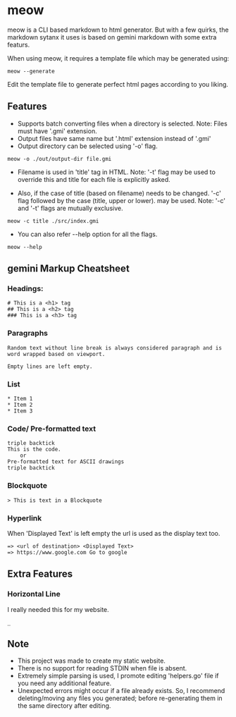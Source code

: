 # meow

meow is a CLI based markdown to html generator. But with a few quirks, the markdown sytanx it uses is based on gemini markdown with some extra featurs.

When using meow, it requires a template file which may be generated using:
```
meow --generate
```

Edit the template file to generate perfect html pages according to you liking.

## Features

* Supports batch converting files when a directory is selected.
Note: Files must have '.gmi' extension.
* Output files have same name but '.html' extension instead of '.gmi'
* Output directory can be selected using '-o' flag.

```
meow -o ./out/output-dir file.gmi
```
* Filename is used in 'title' tag in HTML.
Note: '-t' flag may be used to override this and title for each file is explicitly asked.

* Also, if the case of title (based on filename) needs to be changed. '-c' flag followed by the case (title, upper or lower). may be used.
Note: '-c' and '-t' flags are mutually exclusive.

```
meow -c title ./src/index.gmi
```

* You can also refer --help option for all the flags.

```
meow --help
```

## gemini Markup Cheatsheet

### Headings:

```
# This is a <h1> tag
## This is a <h2> tag
### This is a <h3> tag
```

### Paragraphs

```
Random text without line break is always considered paragraph and is word wrapped based on viewport.

Empty lines are left empty.
```

### List

```
* Item 1
* Item 2
* Item 3
```

### Code/ Pre-formatted text

```
triple backtick
This is the code.
	or
Pre-formatted text for ASCII drawings
triple backtick
```

### Blockquote

```
> This is text in a Blockquote
```

### Hyperlink

When 'Displayed Text' is left empty the url is used as the display text too.

```
=> <url of destination> <Displayed Text>
=> https://www.google.com Go to google
```

## Extra Features

### Horizontal Line

I really needed this for my website.

```
_
```

## Note

* This project was made to create my static website.
* There is no support for reading STDIN when file is absent.
* Extremely simple parsing is used, I promote editing 'helpers.go' file if you need any additional feature.
* Unexpected errors might occur if a file already exists. So, I recommend deleting/moving any files you generated; before re-generating them in the same directory after editing.

